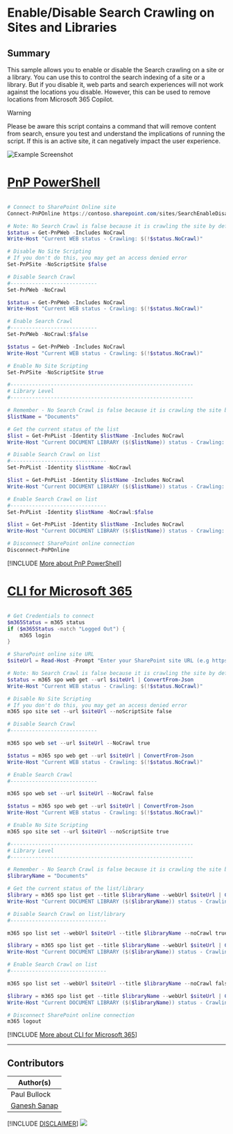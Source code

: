 

# Enable/Disable Search Crawling on Sites and Libraries

## Summary

This sample allows you to enable or disable the Search crawling on a site or a library. You can use this to control the search indexing of a site or a library. But if you disable it, web parts and search experiences will not work against the locations you disable. However, this can be used to remove locations from Microsoft 365 Copilot. 

> [!Warning]
> Please be aware this script contains a command that will remove content from search, ensure you test and understand the implications of running the script. If this is an active site, it can negatively impact the user experience.


![Example Screenshot](assets/example.png)

# [PnP PowerShell](#tab/pnpps)

```powershell

# Connect to SharePoint Online site
Connect-PnPOnline https://contoso.sharepoint.com/sites/SearchEnableDisableTest -Interactive

# Note: No Search Crawl is false because it is crawling the site by default - love these MS negative logic
$status = Get-PnPWeb -Includes NoCrawl
Write-Host "Current WEB status - Crawling: $(!$status.NoCrawl)"

# Disable No Site Scripting
# If you don't do this, you may get an access denied error
Set-PnPSite -NoScriptSite $false

# Disable Search Crawl
#----------------------------
Set-PnPWeb -NoCrawl

$status = Get-PnPWeb -Includes NoCrawl
Write-Host "Current WEB status - Crawling: $(!$status.NoCrawl)" 

# Enable Search Crawl
#----------------------------
Set-PnPWeb -NoCrawl:$false

$status = Get-PnPWeb -Includes NoCrawl
Write-Host "Current WEB status - Crawling: $(!$status.NoCrawl)"

# Enable No Site Scripting
Set-PnPSite -NoScriptSite $true

#-----------------------------------------------------------
# Library Level
#-----------------------------------------------------------

# Remember - No Search Crawl is false because it is crawling the site by default
$listName = "Documents"

# Get the current status of the list
$list = Get-PnPList -Identity $listName -Includes NoCrawl
Write-Host "Current DOCUMENT LIBRARY ($($listName)) status - Crawling: $(!$list.NoCrawl)"

# Disable Search Crawl on list
#-------------------------------
Set-PnPList -Identity $listName -NoCrawl

$list = Get-PnPList -Identity $listName -Includes NoCrawl
Write-Host "Current DOCUMENT LIBRARY ($($listName)) status - Crawling: $(!$list.NoCrawl)"

# Enable Search Crawl on list
#-------------------------------
Set-PnPList -Identity $listName -NoCrawl:$false

$list = Get-PnPList -Identity $listName -Includes NoCrawl
Write-Host "Current DOCUMENT LIBRARY ($($listName)) status - Crawling: $(!$list.NoCrawl)"  

# Disconnect SharePoint online connection
Disconnect-PnPOnline

```
[!INCLUDE [More about PnP PowerShell](../../docfx/includes/MORE-PNPPS.md)]

# [CLI for Microsoft 365](#tab/cli-m365-ps)

```powershell

# Get Credentials to connect
$m365Status = m365 status
if ($m365Status -match "Logged Out") {
    m365 login
}

# SharePoint online site URL
$siteUrl = Read-Host -Prompt "Enter your SharePoint site URL (e.g https://contoso.sharepoint.com/sites/SearchEnableDisableTest)"

# Note: No Search Crawl is false because it is crawling the site by default - love these MS negative logic
$status = m365 spo web get --url $siteUrl | ConvertFrom-Json
Write-Host "Current WEB status - Crawling: $(!$status.NoCrawl)"

# Disable No Site Scripting
# If you don't do this, you may get an access denied error
m365 spo site set --url $siteUrl --noScriptSite false

# Disable Search Crawl
#----------------------------

m365 spo web set --url $siteUrl --NoCrawl true

$status = m365 spo web get --url $siteUrl | ConvertFrom-Json
Write-Host "Current WEB status - Crawling: $(!$status.NoCrawl)"

# Enable Search Crawl
#----------------------------

m365 spo web set --url $siteUrl --NoCrawl false

$status = m365 spo web get --url $siteUrl | ConvertFrom-Json
Write-Host "Current WEB status - Crawling: $(!$status.NoCrawl)"

# Enable No Site Scripting
m365 spo site set --url $siteUrl --noScriptSite true

#-----------------------------------------------------------
# Library Level
#-----------------------------------------------------------

# Remember - No Search Crawl is false because it is crawling the site by default
$libraryName = "Documents"

# Get the current status of the list/library
$library = m365 spo list get --title $libraryName --webUrl $siteUrl | ConvertFrom-Json
Write-Host "Current DOCUMENT LIBRARY ($($libraryName)) status - Crawling: $(!$library.NoCrawl)"

# Disable Search Crawl on list/library
#-------------------------------

m365 spo list set --webUrl $siteUrl --title $libraryName --noCrawl true

$library = m365 spo list get --title $libraryName --webUrl $siteUrl | ConvertFrom-Json
Write-Host "Current DOCUMENT LIBRARY ($($libraryName)) status - Crawling: $(!$library.NoCrawl)"

# Enable Search Crawl on list
#-------------------------------

m365 spo list set --webUrl $siteUrl --title $libraryName --noCrawl false

$library = m365 spo list get --title $libraryName --webUrl $siteUrl | ConvertFrom-Json
Write-Host "Current DOCUMENT LIBRARY ($($libraryName)) status - Crawling: $(!$library.NoCrawl)"

# Disconnect SharePoint online connection
m365 logout

```

[!INCLUDE [More about CLI for Microsoft 365](../../docfx/includes/MORE-CLIM365.md)]

***

## Contributors

| Author(s) |
|-----------|
| Paul Bullock |
| [Ganesh Sanap](https://ganeshsanapblogs.wordpress.com/about) |

[!INCLUDE [DISCLAIMER](../../docfx/includes/DISCLAIMER.md)]
<img src="https://m365-visitor-stats.azurewebsites.net/script-samples/scripts/spo-enable-disable-search-crawling" aria-hidden="true" />
